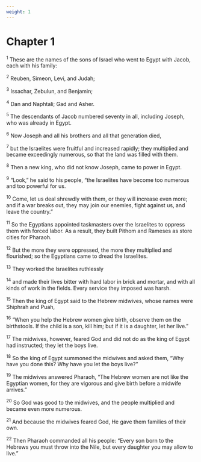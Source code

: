 ```yaml
---
weight: 1
---
```


# Chapter 1

<sup>1</sup> These are the names of the sons of Israel who went to Egypt with Jacob, each with his family: 

<sup>2</sup> Reuben, Simeon, Levi, and Judah; 

<sup>3</sup> Issachar, Zebulun, and Benjamin; 

<sup>4</sup> Dan and Naphtali; Gad and Asher. 

<sup>5</sup> The descendants of Jacob numbered seventy in all, including Joseph, who was already in Egypt. 

<sup>6</sup> Now Joseph and all his brothers and all that generation died, 

<sup>7</sup> but the Israelites were fruitful and increased rapidly; they multiplied and became exceedingly numerous, so that the land was filled with them. 

<sup>8</sup> Then a new king, who did not know Joseph, came to power in Egypt. 

<sup>9</sup> “Look,” he said to his people, “the Israelites have become too numerous and too powerful for us. 

<sup>10</sup> Come, let us deal shrewdly with them, or they will increase even more; and if a war breaks out, they may join our enemies, fight against us, and leave the country.” 

<sup>11</sup> So the Egyptians appointed taskmasters over the Israelites to oppress them with forced labor. As a result, they built Pithom and Rameses as store cities for Pharaoh. 

<sup>12</sup> But the more they were oppressed, the more they multiplied and flourished; so the Egyptians came to dread the Israelites. 

<sup>13</sup> They worked the Israelites ruthlessly 

<sup>14</sup> and made their lives bitter with hard labor in brick and mortar, and with all kinds of work in the fields. Every service they imposed was harsh. 

<sup>15</sup> Then the king of Egypt said to the Hebrew midwives, whose names were Shiphrah and Puah, 

<sup>16</sup> “When you help the Hebrew women give birth, observe them on the birthstools. If the child is a son, kill him; but if it is a daughter, let her live.” 

<sup>17</sup> The midwives, however, feared God and did not do as the king of Egypt had instructed; they let the boys live. 

<sup>18</sup> So the king of Egypt summoned the midwives and asked them, “Why have you done this? Why have you let the boys live?” 

<sup>19</sup> The midwives answered Pharaoh, “The Hebrew women are not like the Egyptian women, for they are vigorous and give birth before a midwife arrives.” 

<sup>20</sup> So God was good to the midwives, and the people multiplied and became even more numerous. 

<sup>21</sup> And because the midwives feared God, He gave them families of their own. 

<sup>22</sup> Then Pharaoh commanded all his people: “Every son born to the Hebrews you must throw into the Nile, but every daughter you may allow to live.” 


